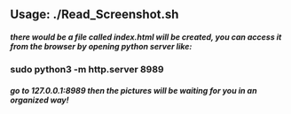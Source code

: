 ## Usage:  ./Read_Screenshot.sh

##### there would be a file called index.html will be created, you can access it from the browser by opening python server like:
  ### sudo python3 -m http.server 8989
##### go to 127.0.0.1:8989 then the pictures will be waiting for you in an organized way!
